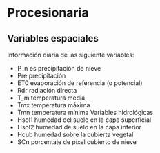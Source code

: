 # Procesionaria

## Variables espaciales

Información diaria de las siguiente variables:

- P_n es precipitación de nieve
- Pre precipitación
- ET0 evaporación de referencia (o potencial)
- Rdr radiación directa
- T_m temperatura media
- Tmx temperatura máxima
- Tmn temperatura mínima
Variables hidrológicas
- Hsol1 humedad del suelo en la capa superficial
- Hsol2 humedad de suelo en la capa inferior
- Hcub humedad sobre la cubierta vegetal
- SCn porcentaje de píxel cubierto de nieve